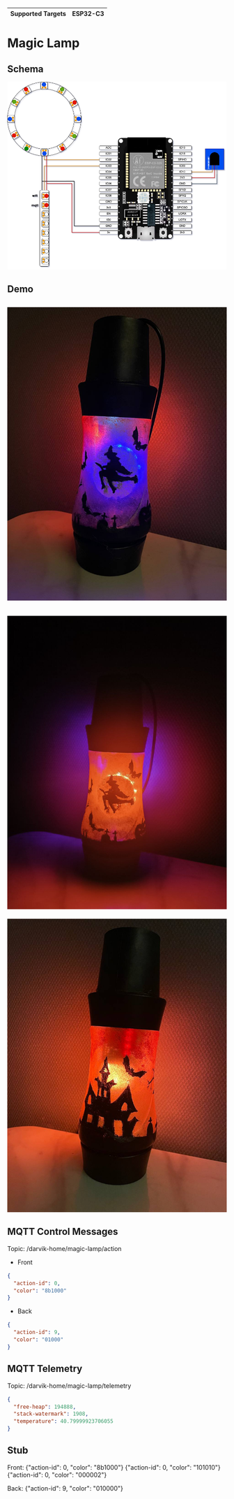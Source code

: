 | Supported Targets | ESP32-C3 |
| ----------------- |----------|

# Magic Lamp
## Schema
![image](docs/esp32c3s.png)

## Demo
![image](docs/witch.jpg)
---
![image](docs/red.jpg)
---
![image](docs/house.jpg)

## MQTT Control Messages

Topic: /darvik-home/magic-lamp/action
* Front 
```json
{
  "action-id": 0, 
  "color": "8b1000"
}
```

* Back
```json
{
  "action-id": 9, 
  "color": "01000"
}
```

## MQTT Telemetry
Topic: /darvik-home/magic-lamp/telemetry
```json
{
  "free-heap": 194888,
  "stack-watermark": 1908,
  "temperature": 40.79999923706055
}
```

## Stub

Front:
{"action-id": 0, "color": "8b1000"}
{"action-id": 0, "color": "101010"}
{"action-id": 0, "color": "000002"}

Back:
{"action-id": 9, "color": "010000"}